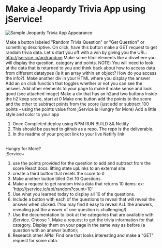 # Make a Jeopardy Trivia App using jService!

<p>
<img src="https://i.imgur.com/gw3cvyD.png" alt="Sample Jeopardy Trivia App Appearance" />
</p>

Make a button labeled "Random Trivia Question" or "Get Question" or something descriptive.
On click, have this button make a GET request to get random trivia data. Let's start you off with a win by giving you the URL:  http://jservice.io/api/random
Make some html elements like a divwhere you will display the question, category and points. NOTE: You will need to look at the data that is returned to you and think back about how to access data from different datatypes (is it an array within an object? How do you access the info?).
Make another div in your HTML where you display the answer
Add an on click function that toggles whether or not you can see the answer.
Add other elements to your page to make it make sense and look good (see attached image)
Make a div that has an h2and two buttons
Inside the h2 keep score, start at 0
Make one button add the points to the score and the other to subtract points from the score (just add or subtract 100 points - using the points value from jService is Hungry for More)
Add a little style and color to your app
<br />

1. Once Completed deploy using NPM RUN BUILD && Netlify
2. This should be pushed to github as a repo. The repo is the deliverable.
3. In the readme of your project link to your live Netlify link

<br />
Hungry for More?
<br />
jService+

1. use the points provided for the question to add and subtract from the score React docs: lifting state upLinks to an external site.
2. create a third button that resets the score to 0
3. Make another button titled Get 10 Questions.
4. Make a request to get random trivia data that returns 10 items: ex: 'http://jservice.io/api/random?count=10'
5. Use what you learned today to display all 10 of the questions.
6. Include a button with each of the questions to reveal that will reveal the answer when clicked. (You may find it easy to reveal ALL the answers, revealing just the answer of one question is challenging!)
7. Use the documentation to look at the categories that are available with jService. Choose 1. Make a request to get the trivia information for that category. Display them on your page in the same way as before (a question with an answer button);
8. Research other APIs! Find one that looks interesting and make a "GET" request for some data.
